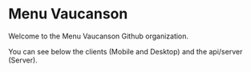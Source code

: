 # Menu Vaucanson
Welcome to the Menu Vaucanson Github organization.

You can see below the clients (Mobile and Desktop) and the api/server (Server).
